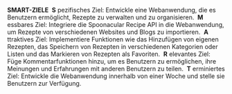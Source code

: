 **SMART-ZIELE**
​
**S** pezifisches Ziel: Entwickle eine Webanwendung, die es Benutzern ermöglicht, Rezepte zu verwalten und zu organisieren.
​
**M** essbares Ziel: Integriere die Spoonacular Recipe API in die Webanwendung, um Rezepte von verschiedenen Websites und Blogs zu importieren.
​
**A** ttraktives Ziel: Implementiere Funktionen wie das Hinzufügen von eigenen Rezepten, das Speichern von Rezepten in verschiedenen Kategorien oder Listen und das Markieren von Rezepten als Favoriten.
​
**R** elevantes Ziel: Füge Kommentarfunktionen hinzu, um es Benutzern zu ermöglichen, ihre Meinungen und Erfahrungen mit anderen Benutzern zu teilen.
​
**T** erminiertes Ziel: Entwickle die Webanwendung innerhalb von einer Woche und stelle sie Benutzern zur Verfügung.
